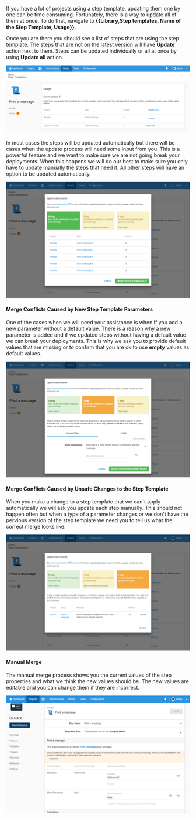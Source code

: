If you have a lot of projects using a step template, updating them one by one can be time consuming.  Fortunately,  there is a way to update all of them at once. To do that, navigate to **{{Library,Step templates, Name of the Step Template, Usage}}**.

Once you are there you should see a list of steps that are using the step template. The steps that are not on the latest version will have **Update** action next to them. Steps can be updated individually or all at once by using **Update all** action.

![Step Template Usage](images/step-templates-usage.png)

In most cases the steps will be updated automatically but there will be cases when the update process will need some input from you. This is a powerful feature and we want to make sure we are not going break your deployments. When this happens we will do our best to make sure you only have to update manually the steps that need it. All other steps will have an option to be updated automatically.

![Steps that can be updated automatically](images/step-templates-update-all-auto.png)

#### Merge Conflicts Caused by New Step Template Parameters

One of the cases when we will need your assistance is when If you add a new parameter without a default value. There is a reason why a new parameter is added and if we updated steps without having a default value we can break your deployments. This is why we ask you to provide default values that are missing or to confirm that you are ok to use **empty** values as default values.

![Steps that need default values](images/step-templates-update-all-defaults.png)

#### Merge Conflicts Caused by Unsafe Changes to the Step Template

When you make a change to a step template that we can't apply automatically we will ask you update each step manually. This should not happen often but when a type of a parameter changes or we don't have the pervious version of the step template we need you to tell us what the correct merge looks like.  

![Steps that need to update manually](images/step-templates-update-all-manual.png)

#### Manual Merge

The manual merge process shows you the current values of the step properties and what we think the new values should be. The new values are editable and you can change them if they are incorrect.

![Steps that need to update manually](step-templates-update-all-manual-merge.png)
